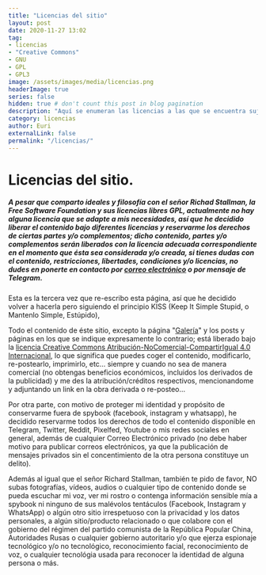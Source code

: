 ```yaml
---
title: "Licencias del sitio"
layout: post
date: 2020-11-27 13:02
tag:
- licencias
- "Creative Commons"
- GNU
- GPL
- GPL3
image: /assets/images/media/licencias.png
headerImage: true
series: false
hidden: true # don't count this post in blog pagination
description: "Aquí se enumeran las licencias a las que se encuentra sujeto el sitio y los créditos de el software y tecnologías usadas en el mismo."
category: licencias
author: Euri
externalLink: false
permalink: "/licencias/"
---
```


# Licencias del sitio.

##### A pesar que comparto ideales y filosofía con el señor Richad Stallman, la Free Software Foundation y sus licencias libres GPL, actualmente no hay alguna licencia que se adapte a mis necesidades, así que he decidido liberar el contenido bajo diferentes licencias y reservarme los derechos de ciertas partes y/o complementos; dicho contenido, partes y/o complementos serán liberados con la licencia adecuada correspondiente en el momento que ésta sea considerada y/o creada, si tienes dudas con el contenido, restricciones, libertades, condiciones y/o licencias, no dudes en ponerte en contacto por [correo electrónico](mailto:kontaktua@eurinaiz.com) o por mensaje de Telegram.


Esta es la tercera vez que re-escribo esta página, así que he decidido volver a hacerla pero siguiendo el principio KISS (Keep It Simple Stupid, o Mantenlo Simple, Estúpido),

Todo el contenido de éste sitio, excepto la página "[Galería](/galeria/)" y los posts y páginas en los que se indique expresamente lo contrario; está liberado bajo la [licencia Creative Commons Atribución-NoComercial-CompartirIgual 4.0 Internacional](https://creativecommons.org/licenses/by-nc-sa/4.0/), lo que significa que puedes coger el contenido, modificarlo, re-postearlo, imprimirlo, etc… siempre y cuando no sea de manera comercial (no obtengas beneficios económicos, incluidos los derivados de la publicidad) y me des la atribución/créditos respectivos, mencionandome y adjuntando un link en la obra derivada o re-posteo…

Por otra parte, con motivo de proteger mi identidad y propósito de conservarme fuera de spybook (facebook, instagram y whatsapp), he decidido reservarme todos los derechos de todo el contenido disponible en Telegram, Twitter, Reddit, Pixelfed, Youtube o mis redes sociales en general, además de cualquier Correo Electrónico privado (no debe haber motivo para publicar correos electrónicos, ya que la publicación de mensajes privados sin el concentimiento de la otra persona constituye un delito).

Además al igual que el señor Richard Stallman, también te pido de favor, NO subas fotografías, vídeos, audios o cualquier tipo de contenido donde se pueda escuchar mi voz, ver mi rostro o contenga información sensible mía a spybook ni ninguno de sus malévolos tentáculos (Facebook, Instagram y WhatsApp) o algún otro sitio irrespetuoso con la privacidad y los datos personales, a algún sitio/producto relacionado o que colabore con el gobierno del régimen del partido comunista de la República Popular China, Autoridades Rusas o cualquier gobierno autoritario y/o que ejerza espionaje tecnológico y/o no tecnológico, reconocimiento facial, reconocimiento de voz, o cualquier tecnológia usada para reconocer la identidad de alguna persona o más.





